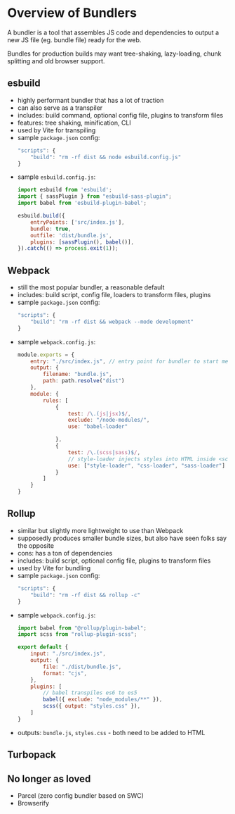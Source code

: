 # Overview of Bundlers

A bundler is a tool that assembles JS code and dependencies to output a new JS file (eg. bundle file) ready for the web.

Bundles for production builds may want tree-shaking, lazy-loading, chunk splitting and old browser support.

## esbuild

- highly performant bundler that has a lot of traction
- can also serve as a transpiler
- includes: build command, optional config file, plugins to transform files
- features: tree shaking, minification, CLI
- used by Vite for transpiling
- sample `package.json` config:
    ```js
    "scripts": {
        "build": "rm -rf dist && node esbuild.config.js"
    }
    ```
- sample `esbuild.config.js`:
    ```js
    import esbuild from 'esbuild';
    import { sassPlugin } from "esbuild-sass-plugin";
    import babel from 'esbuild-plugin-babel';

    esbuild.build({
        entryPoints: ['src/index.js'],
        bundle: true,
        outfile: 'dist/bundle.js',
        plugins: [sassPlugin(), babel()],
    }).catch(() => process.exit(1));
    ```

## Webpack

- still the most popular bundler, a reasonable default
- includes: build script, config file, loaders to transform files, plugins
- sample `package.json` config:
    ```js
    "scripts": {
        "build": "rm -rf dist && webpack --mode development"
    }
    ```
- sample `webpack.config.js`:
    ```js
    module.exports = {
        entry: "./src/index.js", // entry point for bundler to start merge
        output: {
            filename: "bundle.js",
            path: path.resolve("dist")
        },
        module: {
            rules: [
                {
                    test: /\.(js|jsx)$/,
                    exclude: "/node-modules/",
                    use: "babel-loader"

                },
                {
                    test: /\.(scss|sass)$/,
                    // style-loader injects styles into HTML inside <script> tag
                    use: ["style-loader", "css-loader", "sass-loader"]
                }
            ]
        }
    }
    ```

## Rollup

- similar but slightly more lightweight to use than Webpack
- supposedly produces smaller bundle sizes, but also have seen folks say the opposite
- cons: has a ton of dependencies
- includes: build script,  optional config file, plugins to transform files
- used by Vite for bundling
- sample `package.json` config:
    ```js
    "scripts": {
        "build": "rm -rf dist && rollup -c"
    }
    ```
- sample `webpack.config.js`:
    ```js
    import babel from "@rollup/plugin-babel";
    import scss from "rollup-plugin-scss";

    export default {
        input: "./src/index.js",
        output: {
            file: "./dist/bundle.js",
            format: "cjs",
        },
        plugins: [
            // babel transpiles es6 to es5
            babel({ exclude: "node_modules/**" }),
            scss({ output: "styles.css" }),
        ]
    }
    ```
- outputs: `bundle.js`, `styles.css` - both need to be added to HTML

## Turbopack


## No longer as loved

- Parcel (zero config bundler based on SWC)
- Browserify
